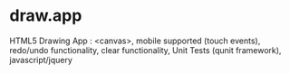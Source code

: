 # draw.app
HTML5 Drawing App : &lt;canvas>, mobile supported (touch events), redo/undo functionality, clear functionality, Unit Tests (qunit framework), javascript/jquery
